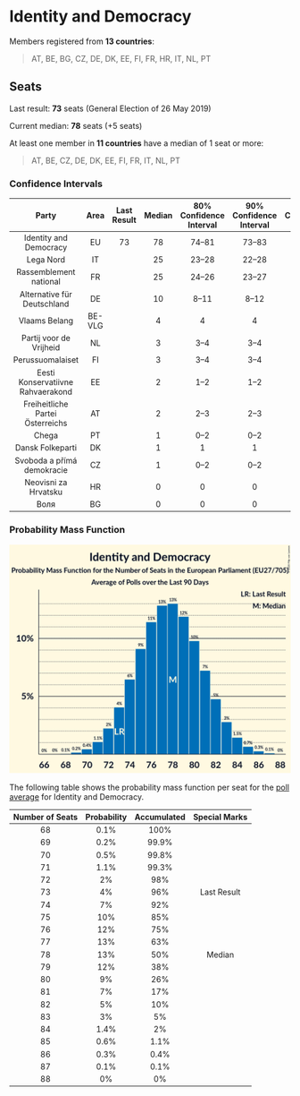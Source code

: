 # Identity and Democracy

Members registered from **13 countries**:

> AT, BE, BG, CZ, DE, DK, EE, FI, FR, HR, IT, NL, PT

## Seats

Last result: **73** seats (General Election of 26 May 2019)

Current median: **78** seats (+5 seats)

At least one member in **11 countries** have a median of 1 seat or more:

> AT, BE, CZ, DE, DK, EE, FI, FR, IT, NL, PT

### Confidence Intervals

| Party | Area | Last Result | Median | 80% Confidence Interval | 90% Confidence Interval | 95% Confidence Interval | 99% Confidence Interval |
|:-----:|:----:|:-----------:|:------:|:-----------------------:|:-----------------------:|:-----------------------:|:-----------------------:|
| Identity and Democracy | EU | 73 | 78 | 74–81 | 73–83 | 72–83 | 70–85 |
| Lega Nord | IT | | 25 | 23–28 | 22–28 | 22–29 | 21–30 |
| Rassemblement national | FR | | 25 | 24–26 | 23–27 | 22–27 | 21–28 |
| Alternative für Deutschland | DE | | 10 | 8–11 | 8–12 | 8–12 | 7–13 |
| Vlaams Belang | BE-VLG | | 4 | 4 | 4 | 3–4 | 3–5 |
| Partij voor de Vrijheid | NL | | 3 | 3–4 | 3–4 | 3–4 | 3–4 |
| Perussuomalaiset | FI | | 3 | 3–4 | 3–4 | 3–4 | 3–4 |
| Eesti Konservatiivne Rahvaerakond | EE | | 2 | 1–2 | 1–2 | 1–2 | 1–2 |
| Freiheitliche Partei Österreichs | AT | | 2 | 2–3 | 2–3 | 2–3 | 1–4 |
| Chega | PT | | 1 | 0–2 | 0–2 | 0–2 | 0–2 |
| Dansk Folkeparti | DK | | 1 | 1 | 1 | 1 | 1–2 |
| Svoboda a přímá demokracie | CZ | | 1 | 0–2 | 0–2 | 0–2 | 0–3 |
| Neovisni za Hrvatsku | HR | | 0 | 0 | 0 | 0 | 0 |
| Воля | BG | | 0 | 0 | 0 | 0 | 0 |

### Probability Mass Function

![Graph with seats probability mass function not yet produced](average-2020-04-30-seats-pmf-identityanddemocracy.png "Seats Probability Mass Function")

The following table shows the probability mass function per seat for the [poll average](average-2020-04-30.html) for Identity and Democracy.

| Number of Seats | Probability | Accumulated | Special Marks |
|:---------------:|:-----------:|:-----------:|:-------------:|
| 68 | 0.1% | 100% |  |
| 69 | 0.2% | 99.9% |  |
| 70 | 0.5% | 99.8% |  |
| 71 | 1.1% | 99.3% |  |
| 72 | 2% | 98% |  |
| 73 | 4% | 96% | Last Result |
| 74 | 7% | 92% |  |
| 75 | 10% | 85% |  |
| 76 | 12% | 75% |  |
| 77 | 13% | 63% |  |
| 78 | 13% | 50% | Median |
| 79 | 12% | 38% |  |
| 80 | 9% | 26% |  |
| 81 | 7% | 17% |  |
| 82 | 5% | 10% |  |
| 83 | 3% | 5% |  |
| 84 | 1.4% | 2% |  |
| 85 | 0.6% | 1.1% |  |
| 86 | 0.3% | 0.4% |  |
| 87 | 0.1% | 0.1% |  |
| 88 | 0% | 0% |  |


